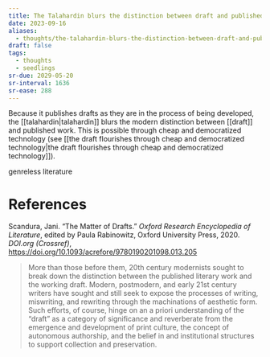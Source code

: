 ```yaml
---
title: The Talahardin blurs the distinction between draft and published work
date: 2023-09-16
aliases:
  - thoughts/the-talahardin-blurs-the-distinction-between-draft-and-published-work
draft: false
tags:
  - thoughts
  - seedlings
sr-due: 2029-05-20
sr-interval: 1636
sr-ease: 288
---
```

Because it publishes drafts as they are in the process of being developed, the [[talahardin|talahardin]] blurs the modern distinction between [[draft]] and published work. This is possible through cheap and democratized technology (see [[the draft flourishes through cheap and democratized technology|the draft flourishes through cheap and democratized technology]]).

genreless literature

# References

Scandura, Jani. “The Matter of Drafts.” _Oxford Research Encyclopedia of Literature_, edited by Paula Rabinowitz, Oxford University Press, 2020. _DOI.org (Crossref)_, https://doi.org/10.1093/acrefore/9780190201098.013.205

>More than those before them, 20th century modernists sought to break down the distinction between the published literary work and the working draft. Modern, postmodern, and early 21st century writers have sought and still seek to expose the processes of writing, miswriting, and rewriting through the machinations of aesthetic form. Such efforts, of course, hinge on an a priori understanding of the “draft” as a category of significance and reverberate from the emergence and development of print culture, the concept of autonomous authorship, and the belief in and institutional structures to support collection and preservation.